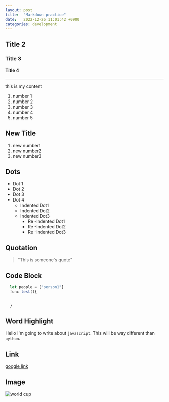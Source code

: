 ```yaml
---
layout: post
title:  "Markdown practice"
date:   2022-12-26 11:01:42 +0900
categories: development
---
```

## Title 2

### Title 3

#### Title 4

----

  this is my content

1. number 1
1. number 2
1. number 3
1. number 4
1. number 5

## New Title

1. new number1
1. new number2
1. new number3

## Dots

- Dot 1
- Dot 2
- Dot 3
- Dot 4
  - Indented Dot1
  - Indented Dot2
  - Indented Dot3
    - Re -Indented Dot1
    - Re -Indented Dot2
    - Re -Indented Dot3

## Quotation

> "This is someone's quote"

## Code Block

```javascript
  let people = ["person1"]
  func test(){


  }
```

## Word Highlight

Hello I'm going to write about `javascript`. This will be way different than `python`.

## Link

[google link](https://www.google.com)

## Image

![world cup](https://upload.wikimedia.org/wikipedia/commons/thumb/c/c2/FIFA_World_Cup_Trophy.jpg/1200px-FIFA_World_Cup_Trophy.jpg)
